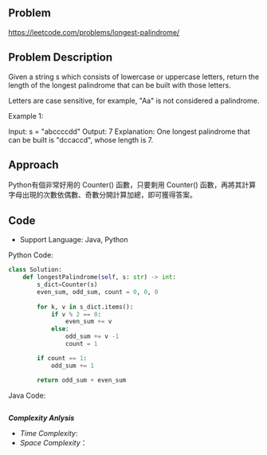 ## Problem

https://leetcode.com/problems/longest-palindrome/

## Problem Description

Given a string s which consists of lowercase or uppercase letters, return the length of the longest 
palindrome
 that can be built with those letters.

Letters are case sensitive, for example, "Aa" is not considered a palindrome.

 

Example 1:

Input: s = "abccccdd"
Output: 7
Explanation: One longest palindrome that can be built is "dccaccd", whose length is 7.



## Approach
Python有個非常好用的 Counter() 函數，只要剩用 Counter() 函數，再將其計算字母出現的次數依偶數、奇數分開計算加總，即可獲得答案。

## Code

- Support Language: Java, Python

Python Code:

```py
class Solution:
    def longestPalindrome(self, s: str) -> int:
        s_dict=Counter(s)
        even_sum, odd_sum, count = 0, 0, 0
         
        for k, v in s_dict.items():
            if v % 2 == 0:
                even_sum += v
            else:
                odd_sum += v -1
                count = 1

        if count == 1: 
            odd_sum += 1

        return odd_sum + even_sum


```

Java Code:

```

```

**_Complexity Anlysis_**

- _Time Complexity_: 
- _Space Complexity_：
